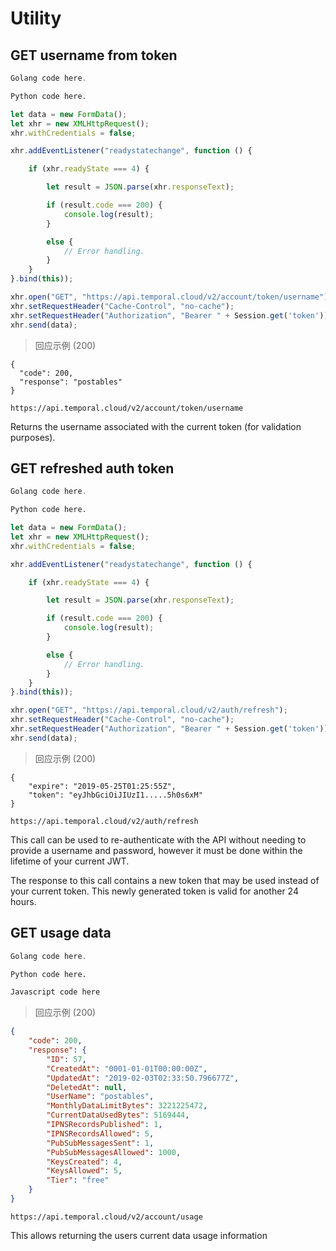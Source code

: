 # Utility

## GET username from token

```go
Golang code here.
```

```python
Python code here.
```

```javascript
let data = new FormData();
let xhr = new XMLHttpRequest();
xhr.withCredentials = false;

xhr.addEventListener("readystatechange", function () {

    if (xhr.readyState === 4) {

        let result = JSON.parse(xhr.responseText);

        if (result.code === 200) {
            console.log(result);
        }

        else {
            // Error handling.
        }
    }
}.bind(this));

xhr.open("GET", "https://api.temporal.cloud/v2/account/token/username");
xhr.setRequestHeader("Cache-Control", "no-cache");
xhr.setRequestHeader("Authorization", "Bearer " + Session.get('token'));
xhr.send(data);
```

> 回应示例 (200)

```
{
  "code": 200,
  "response": "postables"
}
```

`https://api.temporal.cloud/v2/account/token/username`

Returns the username associated with the current token (for validation purposes).


## GET refreshed auth token

```go
Golang code here.
```

```python
Python code here.
```

```javascript
let data = new FormData();
let xhr = new XMLHttpRequest();
xhr.withCredentials = false;

xhr.addEventListener("readystatechange", function () {

    if (xhr.readyState === 4) {

        let result = JSON.parse(xhr.responseText);

        if (result.code === 200) {
            console.log(result);
        }

        else {
            // Error handling.
        }
    }
}.bind(this));

xhr.open("GET", "https://api.temporal.cloud/v2/auth/refresh");
xhr.setRequestHeader("Cache-Control", "no-cache");
xhr.setRequestHeader("Authorization", "Bearer " + Session.get('token'));
xhr.send(data);
```

> 回应示例 (200)

```
{
    "expire": "2019-05-25T01:25:55Z",
    "token": "eyJhbGciOiJIUzI1.....5h0s6xM"
}
```

`https://api.temporal.cloud/v2/auth/refresh`

This call can be used to re-authenticate with the API without needing to provide a username and password, however it must be done within the lifetime of your current JWT.

The response to this call contains a new token that may be used instead of your current token. This newly generated token is valid for another 24 hours.

## GET usage data

```go
Golang code here.
```

```python
Python code here.
```

```javascript
Javascript code here
```

> 回应示例 (200)

```json
{
    "code": 200,
    "response": {
        "ID": 57,
        "CreatedAt": "0001-01-01T00:00:00Z",
        "UpdatedAt": "2019-02-03T02:33:50.796677Z",
        "DeletedAt": null,
        "UserName": "postables",
        "MonthlyDataLimitBytes": 3221225472,
        "CurrentDataUsedBytes": 5169444,
        "IPNSRecordsPublished": 1,
        "IPNSRecordsAllowed": 5,
        "PubSubMessagesSent": 1,
        "PubSubMessagesAllowed": 1000,
        "KeysCreated": 4,
        "KeysAllowed": 5,
        "Tier": "free"
    }
}
```

`https://api.temporal.cloud/v2/account/usage`

This allows returning the users current data usage information